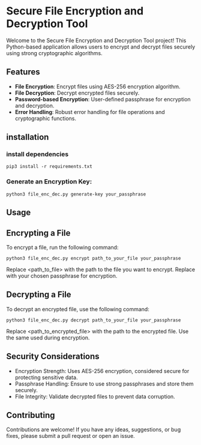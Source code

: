 # Secure File Encryption and Decryption Tool

Welcome to the Secure File Encryption and Decryption Tool project! This Python-based application allows users to encrypt and decrypt files securely using strong cryptographic algorithms.

## Features

- **File Encryption**: Encrypt files using AES-256 encryption algorithm.
- **File Decryption**: Decrypt encrypted files securely.
- **Password-based Encryption**: User-defined passphrase for encryption and decryption.
- **Error Handling**: Robust error handling for file operations and cryptographic functions.

## installation
### install dependencies
````
pip3 install -r requirements.txt
````
### Generate an Encryption Key:
````
python3 file_enc_dec.py generate-key your_passphrase
````


## Usage
## Encrypting a File
To encrypt a file, run the following command:
````
python3 file_enc_dec.py encrypt path_to_your_file your_passphrase
````
Replace <path_to_file> with the path to the file you want to encrypt.
Replace <passphrase> with your chosen passphrase for encryption.
## Decrypting a File
To decrypt an encrypted file, use the following command:
````
python3 file_enc_dec.py decrypt path_to_your_file your_passphrase
````
Replace <path_to_encrypted_file> with the path to the encrypted file.
Use the same <passphrase> used during encryption.

## Security Considerations
- Encryption Strength: Uses AES-256 encryption, considered secure for protecting sensitive data.
- Passphrase Handling: Ensure to use strong passphrases and store them securely.
- File Integrity: Validate decrypted files to prevent data corruption.

## Contributing
Contributions are welcome! If you have any ideas, suggestions, or bug fixes, please submit a pull request or open an issue.
